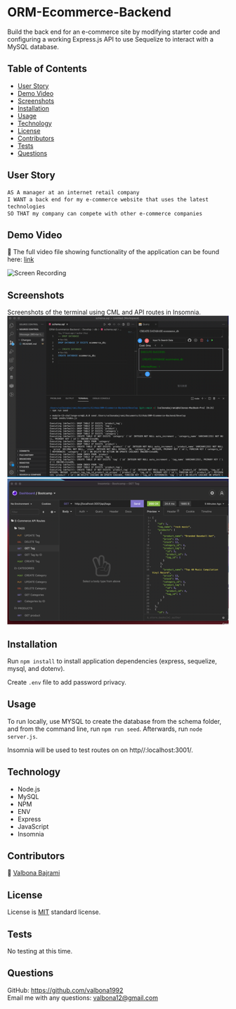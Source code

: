 # ORM-Ecommerce-Backend

Build the back end for an e-commerce site by modifying starter code and configuring a working Express.js API to use Sequelize to interact with a MySQL database.
## Table of Contents 
  
  * [User Story](#userstory)
  * [Demo Video](#demovideo)
  * [Screenshots](#screenshots)
  * [Installation](#installation)
  * [Usage](#usage)
  * [Technology](#technology)
  * [License](#license)
  * [Contributors](#contributors)
  * [Tests](#tests)
  * [Questions](#questions)

## User Story

```
AS A manager at an internet retail company
I WANT a back end for my e-commerce website that uses the latest technologies
SO THAT my company can compete with other e-commerce companies
```
## Demo Video 

🎥 The full video file showing functionality of the application can be found here: [link](https://drive.google.com/drive/u/0/my-drive) <br/>

![Screen Recording](Assets/demo.gif)

## Screenshots 
Screenshots of the terminal using CML and API routes in Insomnia. 
<img src="Assets/Screenshot2.png" alt="screenshot" />
<img src="Assets/Screenshot1.png" alt="screenshot" />

## Installation
Run `npm install` to install application dependencies (express, sequelize, mysql, and dotenv).

Create `.env` file to add password privacy. 
## Usage
To run locally, use MYSQL to create the database from the schema folder, and from the command line, run `npm run seed`. Afterwards, run `node server.js`. 

Insomnia will be used to test routes on on http//:localhost:3001/.

## Technology
- Node.js
- MySQL
- NPM 
- ENV
- Express
- JavaScript 
- Insomnia 


## Contributors
:woman_with_headscarf: [Valbona Bajrami](https://github.com/valbona1992)
  
## License
License is [MIT](https://opensource.org/licenses/MIT) standard license.

## Tests
No testing at this time.

## Questions
GitHub: https://github.com/valbona1992  <br/>
Email me with any questions: valbona12@gmail.com 